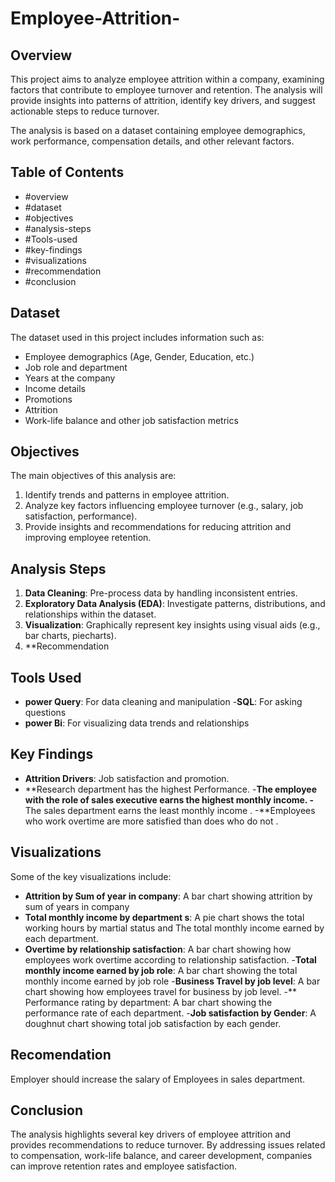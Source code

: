 # Employee-Attrition-

## Overview
This project aims to analyze employee attrition within a company, examining factors that contribute to employee turnover and retention. The analysis will provide insights into patterns of attrition, identify key drivers, and suggest actionable steps to reduce turnover.

The analysis is based on a dataset containing employee demographics, work performance, compensation details, and other relevant factors.

## Table of Contents
- #overview
- #dataset
- #objectives
- #analysis-steps
- #Tools-used
- #key-findings
- #visualizations
- #recommendation
- #conclusion

## Dataset
The dataset used in this project includes information such as:
- Employee demographics (Age, Gender, Education, etc.)
- Job role and department
- Years at the company
- Income details
- Promotions
- Attrition 
- Work-life balance and other job satisfaction metrics

## Objectives
The main objectives of this analysis are:
1. Identify trends and patterns in employee attrition.
2. Analyze key factors influencing employee turnover (e.g., salary, job satisfaction, performance).
3. Provide insights and recommendations for reducing attrition and improving employee retention.

## Analysis Steps
1. **Data Cleaning**: Pre-process data by handling  inconsistent entries.
2. **Exploratory Data Analysis (EDA)**: Investigate patterns, distributions, and relationships within the dataset.
3. **Visualization**: Graphically represent key insights using visual aids (e.g., bar charts, piecharts).
4. **Recommendation 

## Tools Used
- **power Query**: For data cleaning and manipulation
-**SQL**: For asking questions 
- **power Bi**: For visualizing data trends and relationships

## Key Findings
- **Attrition Drivers**: Job satisfaction and promotion.
- **Research department has the highest Performance.
-**The employee with the role of sales executive earns the highest monthly income.
-** The sales department earns the least monthly income .
-**Employees who work overtime are more satisfied than does who do not .

## Visualizations
Some of the key visualizations include:
- **Attrition by Sum of year in company**: A bar chart showing attrition by sum of years in company 
- **Total monthly income by department s**: A pie chart  shows the total working hours by martial status and The total monthly income earned by each department.
- **Overtime by relationship satisfaction**: A bar chart showing how employees work overtime according to relationship satisfaction.
-**Total monthly income earned by job role**: A bar chart showing the total monthly income earned by job role 
-**Business Travel by job level**: A bar chart showing how employees travel for business by job level.
-** Performance rating by department: A bar chart showing the performance rate of each department.
-**Job satisfaction by Gender**: A doughnut chart showing total job satisfaction by each gender.

## Recomendation
Employer should increase the salary of Employees in sales department.

## Conclusion
The analysis highlights several key drivers of employee attrition and provides recommendations to reduce turnover. By addressing issues related to compensation, work-life balance, and career development, companies can improve retention rates and employee satisfaction.
